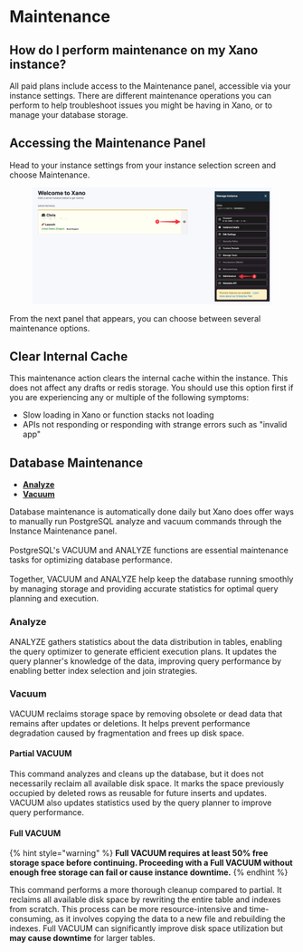 # Maintenance

## How do I perform maintenance on my Xano instance?

All paid plans include access to the Maintenance panel, accessible via your instance settings. There are different maintenance operations you can perform to help troubleshoot issues you might be having in Xano, or to manage your database storage.

## Accessing the Maintenance Panel

Head to your instance settings from your instance selection screen and choose Maintenance.

<figure><img src="../../.gitbook/assets/CleanShot 2023-05-22 at 11.50.15.png" alt=""><figcaption></figcaption></figure>

From the next panel that appears, you can choose between several maintenance options.

## **Clear Internal Cache**

This maintenance action clears the internal cache within the instance. This does not affect any drafts or redis storage. You should use this option first if you are experiencing any or multiple of the following symptoms:

* Slow loading in Xano or function stacks not loading
* APIs not responding or responding with strange errors such as "invalid app"

## **Database Maintenance**

* [**Analyze**](maintenance.md#analyze)
* [**Vacuum**](maintenance.md#vacuum)

Database maintenance is automatically done daily but Xano does offer ways to manually run PostgreSQL analyze and vacuum commands through the Instance Maintenance panel.\
\
PostgreSQL's VACUUM and ANALYZE functions are essential maintenance tasks for optimizing database performance. \
\
Together, VACUUM and ANALYZE help keep the database running smoothly by managing storage and providing accurate statistics for optimal query planning and execution.

### Analyze

ANALYZE gathers statistics about the data distribution in tables, enabling the query optimizer to generate efficient execution plans. It updates the query planner's knowledge of the data, improving query performance by enabling better index selection and join strategies.

### Vacuum

VACUUM reclaims storage space by removing obsolete or dead data that remains after updates or deletions. It helps prevent performance degradation caused by fragmentation and frees up disk space.

#### Partial VACUUM

This command analyzes and cleans up the database, but it does not necessarily reclaim all available disk space. It marks the space previously occupied by deleted rows as reusable for future inserts and updates. VACUUM also updates statistics used by the query planner to improve query performance.

#### Full VACUUM

{% hint style="warning" %}
**Full VACUUM requires at least 50% free storage space before continuing. Proceeding with a Full VACUUM without enough free storage can fail or cause instance downtime.**
{% endhint %}

This command performs a more thorough cleanup compared to partial. It reclaims all available disk space by rewriting the entire table and indexes from scratch. This process can be more resource-intensive and time-consuming, as it involves copying the data to a new file and rebuilding the indexes. Full VACUUM can significantly improve disk space utilization but **may cause downtime** for larger tables.
